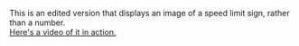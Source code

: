 This is an edited version that displays an image of a speed limit sign, rather than a number.
<br>
<a href='https://medal.tv/clips/46659259/d1337MdBTmDq'> Here's a video of it in action. </a>
